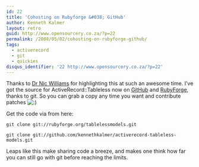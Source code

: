 ```yaml
---
id: 22
title: 'Cohosting on Rubyforge &#038; GitHub'
author: Kenneth Kalmer
layout: retro
guid: http://www.opensourcery.co.za/?p=22
permalink: /2008/05/02/cohosting-on-rubyforge-github/
tags:
  - activerecord
  - git
  - quickies
disqus_identifier: '22 http://www.opensourcery.co.za/?p=22'
---
```


Thanks to [Dr Nic Williams][1] for highlighting this at such an awesome time. I&#8217;ve got the source for ActiveRecord::Tableless now on [GitHub][2] and [RubyForge][3], thanks to git. So you can grab a copy any time you want and contribute patches <img src="http://www.opensourcery.co.za/wp-includes/images/smilies/icon_smile.gif" alt=":)" class="wp-smiley" />

Get the code via from here:

`git clone git://rubyforge.org/tablelessmodels.git`

`git clone git://github.com/kennethkalmer/activerecord-tableless-models.git`

Leaps like this make sharing code a breeze, and makes one think how far you can still go with git before reaching the limits.

 [1]: http://drnicwilliams.com/2008/04/08/git-for-rubyforge-accounts/
 [2]: http://github.com/kennethkalmer/activerecord-tableless-models/tree/master
 [3]: http://rubyforge.org/scm/?group_id=6157
